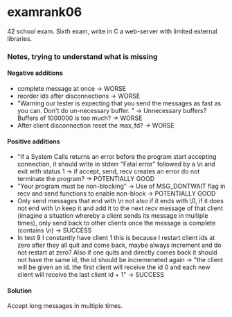 # examrank06

42 school exam. Sixth exam, write in C a web-server with limited external libraries.

### Notes, trying to understand what is missing
#### Negative additions
* complete message at once -> WORSE
* reorder ids after disconnections -> WORSE
* "Warning our tester is expecting that you send the messages as fast as you can. Don't do un-necessary buffer.
" -> Unnecessary buffers? Buffers of 1000000 is too much? -> WORSE
* After client disconnection reset the max_fd? -> WORSE
#### Positive additions
* "If a System Calls returns an error before the program start accepting connection, it should write in stderr "Fatal error" followed by a \n and exit with status 1 -> if accept, send, recv creates an error do not terminate the program? -> POTENTIALLY GOOD
* "Your program must be non-blocking" -> Use of MSG_DONTWAIT flag in recv and send functions to enable non-block -> POTENTIALLY GOOD
* Only send messages that end with \n not also if it ends with \0, if it does not end with \n keep it and add it to the next recv message of that client (imagine a situation whereby a client sends its message in multiple times), only send back to other clients once the message is complete (contains \n) -> SUCCESS
* In test 9 I constantly have client 1 this is because I restart client ids at zero after they all quit and come back, maybe always increment and do not restart at zero? Also if one quits and directly comes back it should not have the same id, the id should be incremeneted again -> "the client will be given an id. the first client will receive the id 0 and each new client will receive the last client id + 1" -> SUCCESS
#### Solution
Accept long messages in multiple times.
